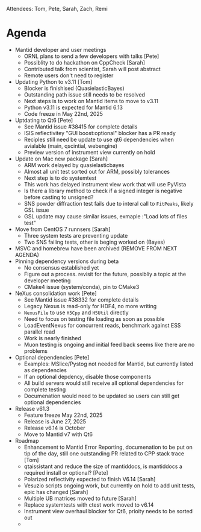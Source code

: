Attendees: Tom, Pete, Sarah, Zach, Remi

# Agenda
- Mantid developer and user meetings
  - ORNL plans to send a few developers with talks [Pete]
  - Possiblity to do hackathon on CppCheck [Sarah]
  - Contributed talk from scientist, Sarah will post abstract
  - Remote users don't need to register
- Updating Python to v3.11 [Tom]
   - Blocker is finishised (QuasielasticBayes)
   - Outstanding path issue still needs to be resolved
   - Next steps is to work on Mantid items to move to v3.11
   - Python v3.11 is expected for Mantid 6.13
   - Code freeze in May 22nd, 2025
- Uptdating to Qt6 [Pete]
   - See Mantid issue #38415 for complete details
   - ISIS reflectivitey "GUI boost:optional" blocker has a PR ready
   - Reciples still need be update to use qt6 dependencies when avialable (main, qscintial, webengine)
   - Preview version of instrument view currently on hold
- Update on Mac new package [Sarah]
  - ARM work delayed by quasielasticbayes
  - Almost all unit test sorted out for ARM, possibly tolerances
  - Next step is to do systemtest
  - This work has delayed instrument view work that will use PyVista
  - Is there a library method to check if a signed integer is negative before casting to unsigned?
  - SNS powder diffraction test fails due to interal call to `FitPeaks`, likely GSL issue
  - GSL update may cause similar issues, exmaple :"Load lots of files test"
- Move from CentOS 7 runnsers [Sarah]
  - Three system tests are preventing update
  - Two SNS failing tests, other is beging worked on (Bayes)
- MSVC and homebrew have been archived (REMOVE FROM NEXT AGENDA)
- Pinning dependency versions during beta
  - No consensus established yet
  - Figure out a process. revisit for the future, possibliy a topic at the developer meeting
  - CMake4 issue (system/conda), pin to CMake3
- NeXus consolidation work [Pete]
  - See Mantid issue #38332 for complete details
  - Legacy Nexus is read-only for HDF4, no more writing
  - `NexusFile` to use `H5Cpp` and `H5Util` directly
  - Need to focus on testing file loading as soon as possible
  - LoadEventNexus for concurrent reads, benchmark against ESS parallel read
  - Work is nearly finished
  - Muon testing is ongoing and initial feed back seems like there are no problems
- Optional dependencies [Pete]
   - Examples: MSlice/Pystog not needed for Mantid, but currently listed as dependencies
   - If an optional depdency, disable those components
   - All build servers would still receive all optional dependencies for complete testing
   - Documenation would need to be updated so users can still get optional dependencies
- Release v61.3
  - Feature freeze May 22nd, 2025
  - Release is June 27, 2025
  - Release v6.14 is October
  - Move to Mantid v7 with Qt6
- Roadmap
   - Enhancement to Mantid Error Reporting, documenation to be put on tip of the day, still one outstanding PR related to CPP stack trace [Tom]
   - qtaissistant and reduce the size of mantiddocs, is mantiddocs a required install or optional? [Pete]
   - Polarized reflectivity expected to finish V6.14 [Sarah]
   - Vesuzio scripts ongoing work, but currently on hold to add unit tests, epic has changed [Sarah]
   - Multiple UB matrices moved to future [Sarah]
   - Replace systemtests with ctest work moved to v6.14
   - Instrument view overhaul blocker for Qt6, prioity needs to be sorted out
   -
